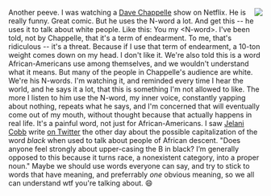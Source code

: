 <img src="http://scripting.com/images/2020/07/03/tenTonWeight.png" border="0" align="right">Another peeve. I was watching a <a href="https://en.wikipedia.org/wiki/Dave_Chappelle">Dave Chappelle</a> show on Netflix. He is really funny. Great comic. But he uses the N-word a lot. And get this -- he uses it to talk about white people. Like this: You my &lt;N-word>. I've been told, not by Chappelle, that it's a term of endearment. To me, that's ridiculous -- it's a threat. Because if I use that term of endearment, a 10-ton weight comes down on my head. I don't like it. We're also told this is a word African-Americans use among themselves, and we wouldn't understand what it means. But many of the people in Chappelle's audience are white. We're his N-words. I'm watching it, and reminded every time I hear the world, and he says it a lot, that this is something I'm not allowed to like. The more I listen to him use the N-word, my inner voice, constantly yapping about nothing, repeats what he says, and I'm concerned that will eventually come out of my mouth, without thought because that actually happens in real life. It's a painful word, not just for African-Americans. I saw <a href="https://www.newyorker.com/contributors/jelani-cobb">Jelani Cobb</a> write <a href="https://twitter.com/jelani9/status/1278607474921267200">on Twitter</a> the other day about the possible capitalization of the word <i>black</i> when used to talk about people of African descent. "Does anyone feel strongly about upper-casing the B in black? I’m generally opposed to this because it turns race, a nonexistent category, into a proper noun." Maybe we should use words everyone can say, and try to stick to words that have meaning, and preferrably <i>one</i> obvious meaning, so we all can understand wtf you're talking about. :smile:
